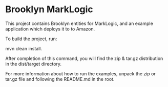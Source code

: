 Brooklyn MarkLogic
==================

This project contains Brooklyn entities for MarkLogic, and an example application which deploys it to to Amazon.

To build the project, run:

mvn clean install.

After completion of this command, you will find the zip & tar.gz distribution in the dist/target directory.

For more information about how to run the examples, unpack the zip or tar.gz file and following the README.md in the root.